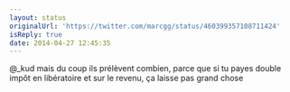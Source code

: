 ```yaml
---
layout: status
originalUrl: 'https://twitter.com/marcgg/status/460399357108711424'
isReply: true
date: 2014-04-27 12:45:35
---
```


@_kud mais du coup ils prélèvent combien, parce que si tu payes double impôt en libératoire et sur le revenu, ça laisse pas grand chose
